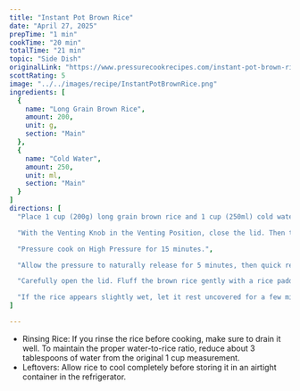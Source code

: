 ```yaml
---
title: "Instant Pot Brown Rice"
date: "April 27, 2025"
prepTime: "1 min"
cookTime: "20 min"
totalTime: "21 min"
topic: "Side Dish"
originalLink: "https://www.pressurecookrecipes.com/instant-pot-brown-rice/"
scottRating: 5
image: "../../images/recipe/InstantPotBrownRice.png"
ingredients: [
  {
    name: "Long Grain Brown Rice",
    amount: 200,
    unit: g,
    section: "Main"
  },
  {
    name: "Cold Water",
    amount: 250,
    unit: ml,
    section: "Main"
  }
]
directions: [
  "Place 1 cup (200g) long grain brown rice and 1 cup (250ml) cold water into the Instant Pot.",

  "With the Venting Knob in the Venting Position, close the lid. Then turn the Venting Knob to the Sealing Position.",

  "Pressure cook on High Pressure for 15 minutes.",

  "Allow the pressure to naturally release for 5 minutes, then quick release any remaining pressure by turning the Venting Knob back to Venting Position.",

  "Carefully open the lid. Fluff the brown rice gently with a rice paddle or fork.",

  "If the rice appears slightly wet, let it rest uncovered for a few minutes to allow excess moisture to evaporate before serving."
]

---
```

- Rinsing Rice: If you rinse the rice before cooking, make sure to drain it well. To maintain the proper water-to-rice ratio, reduce about 3 tablespoons of water from the original 1 cup measurement.
- Leftovers: Allow rice to cool completely before storing it in an airtight container in the refrigerator.
